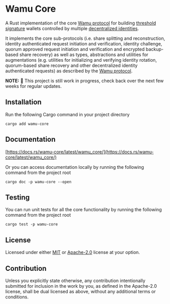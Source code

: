 # Wamu Core

A Rust implementation of the core [Wamu protocol](https://wamu.tech/specification) for building [threshold signature](https://academy.binance.com/en/articles/threshold-signatures-explained) wallets controlled by multiple [decentralized identities](https://ethereum.org/en/decentralized-identity/).

It implements the core sub-protocols (i.e. share splitting and reconstruction, identity authenticated request initiation and verification, identity challenge, quorum approved request initiation and verification and encrypted backup-based share recovery) as well as types, abstractions and utilities for augmentations (e.g. utilities for initializing and verifying identity rotation, quorum-based share recovery and other decentralized identity authenticated requests) as described by the [Wamu protocol](https://wamu.tech/specification).

**NOTE:** 🚧 This project is still work in progress, check back over the next few weeks for regular updates.

## Installation

Run the following Cargo command in your project directory

```shell
cargo add wamu-core
```

## Documentation

[https://docs.rs/wamu-core/latest/wamu_core/](https://docs.rs/wamu-core/latest/wamu_core/)

Or you can access documentation locally by running the following command from the project root

```shell
cargo doc -p wamu-core --open
```

## Testing

You can run unit tests for all the core functionality by running the following command from the project root

```shell
cargo test -p wamu-core
```

## License

Licensed under either [MIT](https://github.com/wamutech/wamu-rs/tree/master/LICENSE-MIT) or [Apache-2.0](https://github.com/wamutech/wamu-rs/tree/master/LICENSE-APACHE) license at your option.

## Contribution

Unless you explicitly state otherwise, any contribution intentionally submitted
for inclusion in the work by you, as defined in the Apache-2.0 license, shall be
dual licensed as above, without any additional terms or conditions.
